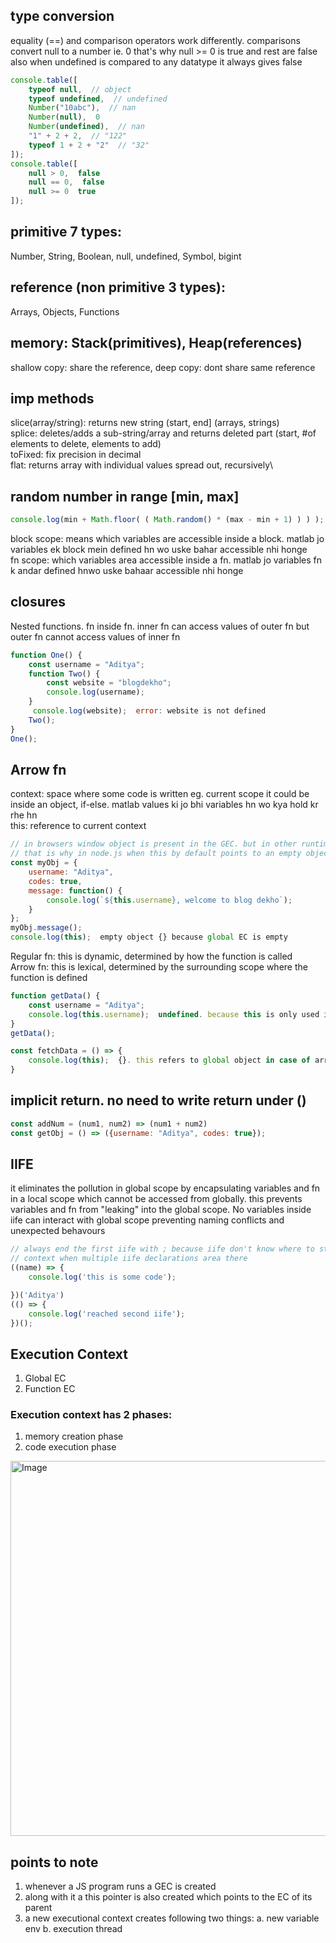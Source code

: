 
## type conversion
equality (==) and comparison operators work differently. comparisons convert null to a number
ie. 0 that's why null >= 0 is true and rest are false also when undefined is compared to any datatype it always gives false
```Javascript
console.table([
    typeof null,  // object
    typeof undefined,  // undefined
    Number("10abc"),  // nan
    Number(null),  0
    Number(undefined),  // nan
    "1" + 2 + 2,  // "122"
    typeof 1 + 2 + "2"  // "32"
]);
console.table([
    null > 0,  false
    null == 0,  false
    null >= 0  true
]);
```

## primitive 7 types: 
Number, String, Boolean, null, undefined, Symbol, bigint

## reference (non primitive 3 types): 
Arrays, Objects, Functions

## memory: Stack(primitives), Heap(references)
shallow copy: share the reference, deep copy: dont share same reference

## imp methods
slice(array/string): returns new string (start, end] (arrays, strings)\
splice: deletes/adds a sub-string/array and returns deleted part (start, #of elements to delete, elements to add)\
toFixed: fix precision in decimal\
flat: returns array with individual values spread out, recursively\

## random number in range [min, max]
```Javascript
console.log(min + Math.floor( ( Math.random() * (max - min + 1) ) ) );
```

block scope: means which variables are accessible inside a block. matlab jo variables ek block mein defined hn wo uske bahar accessible nhi honge\
fn scope: which variables area accessible inside a fn. matlab jo variables fn k andar defined hnwo uske bahaar accessible nhi honge 


## closures
Nested functions. fn inside fn. inner fn can access values of outer fn but outer fn cannot access values of inner fn
```javascript
function One() {
    const username = "Aditya";
    function Two() {
        const website = "blogdekho";
        console.log(username);
    }
     console.log(website);  error: website is not defined
    Two();
}
One();
```

## Arrow fn
context: space where some code is written eg. current scope it could be inside an object, if-else. matlab values ki jo bhi variables hn wo kya hold kr rhe hn\
this: reference to current context
```javascript
// in browsers window object is present in the GEC. but in other runtimes no such global object is present
// that is why in node.js when this by default points to an empty object
const myObj = {
    username: "Aditya",
    codes: true,
    message: function() {
        console.log(`${this.username}, welcome to blog dekho`);
    }
};
myObj.message();
console.log(this);  empty object {} because global EC is empty
```

Regular fn: this is dynamic, determined by how the function is called\
Arrow fn: this is lexical, determined by the surrounding scope where the function is defined
```javascript
function getData() {
    const username = "Aditya";
    console.log(this.username);  undefined. because this is only used inside objects and not inside fn
}
getData();

const fetchData = () => {
    console.log(this);  {}. this refers to global object in case of arrow fn
}
```

## implicit return. no need to write return under ()
```javascript
const addNum = (num1, num2) => (num1 + num2)
const getObj = () => ({username: "Aditya", codes: true});
```

## IIFE
it eliminates the pollution in global scope by encapsulating variables and fn in a local scope which cannot be accessed from globally.
this prevents variables and fn from "leaking" into the global scope. No variables inside iife can interact with global scope preventing naming conflicts and unexpected behavours
```js
// always end the first iife with ; because iife don't know where to stop it's own\
// context when multiple iife declarations area there
((name) => {
    console.log('this is some code');

})('Aditya')
(() => {
    console.log('reached second iife');
})();
```


 ## Execution Context
 1. Global EC
 2. Function EC
 ### Execution context has 2 phases:
 1. memory creation phase
 2. code execution phase
<img width="600" alt="Image" src="https://github.com/user-attachments/assets/b416004c-a504-4842-86fb-16e51d927554" />

 ## points to note
 1. whenever a JS program runs a GEC is created
 2. along with it a this pointer is also created which points to the EC of its parent
 3. a new executional context creates following two things:
      a. new variable env
      b. execution thread
